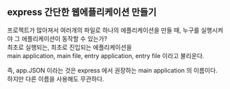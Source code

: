 ## express 간단한 웹에플리케이션 만들기

프로젝트가 많아져서 여러개의 파일로 하나의 에플리케이션을 만들 때, 누구를 실행시켜야 그 에플리케이션이 동작할 수 있는가?  
최초로 실행되는, 최초로 진입되는 에플리케이션을  
main application, main file, entry application, entry file 이라고 불리운다.  

즉, app.JSON 이라는 것은 express 에서 권장하는 main application 의 이름이다. 하지만 다른 이름을 사용해도 무관하다.

